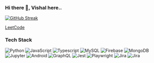 ### Hi there 👋, Vishal here..

<!--
**gawarev/gawarev** is a ✨ _special_ ✨ repository because its `README.md` (this file) appears on your GitHub profile.

Here are some ideas to get you started:

- 🔭 I’m currently working on ...
- 🌱 I’m currently learning ...
- 👯 I’m looking to collaborate on ...
- 🤔 I’m looking for help with ...
- 💬 Ask me about ...
- 📫 How to reach me: ...
- 😄 Pronouns: ...
- ⚡ Fun fact: ...
-->
[![GitHub Streak](http://github-readme-streak-stats.herokuapp.com?user=gawarev&theme=Javascript&date_format=M%20j%5B%2C%20Y%5D)](https://git.io/streak-stats)

[LeetCode](https://leetcode.com/u/gawarevv)

### Tech Stack
<p>
  <img alt="Python" src="https://img.shields.io/badge/-Python-4B8BBE?style=flat-square&logo=python&logoColor=white"/>
  <img alt="JavaScript" src="https://img.shields.io/badge/-JavaScript-323330?style=flat-square&logo=javascript&logoColor=F7DF1E" />
  <img alt="Typescript" src="https://img.shields.io/badge/typescript-%23007ACC.svg?style=flat-square&logo=typescript&logoColor=white" />
  <img alt="MySQL" src="https://img.shields.io/badge/-MySQL-0081cc?style=flat-square&logo=mysql&logoColor=white"/> 
  <img alt="Firebase" src="https://img.shields.io/badge/-Firebase-ffa200?style=flat-square&logo=firebase&logoColor=white"/>
  <img alt="MongoDB" src="https://img.shields.io/badge/-MongoDB-4EA94B?style=flat-square&logo=mongodb&logoColor=white" />
  <img alt="Jupyter" src="https://img.shields.io/badge/-Jupyter-F37626.svg?&style=flat-square&logo=Jupyter&logoColor=white">
  <img alt="Android" src="https://img.shields.io/badge/-Android-3DDC84?style=flat-square&logo=android&logoColor=white">
  <img alt="GraphQL" src="https://img.shields.io/badge/-ApolloGraphQL-311C87?style=flat-square&logo=apollo-graphql&logoColor=white">
  <img alt="Jest" src="https://img.shields.io/badge/-jest-%23C21325?style=flat-square&logo=jest&logoColor=white">
  <img alt="Playwright" src="https://img.shields.io/badge/-playwright-%232EAD33?style=flat-square&logo=playwright&logoColor=white">
  <img alt="Jira" src="https://img.shields.io/badge/jira-%230A0FFF.svg?style=flat-square&logo=jira&logoColor=white">
  <img alt="Jira" src="https://img.shields.io/badge/go-%2300ADD8.svg?style=flat-square&logo=go&logoColor=white">
 </p>
